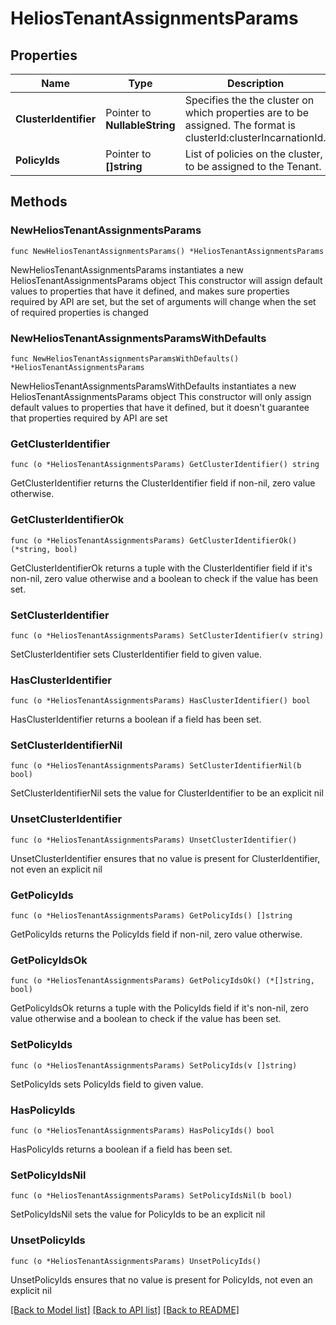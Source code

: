 # HeliosTenantAssignmentsParams

## Properties

Name | Type | Description | Notes
------------ | ------------- | ------------- | -------------
**ClusterIdentifier** | Pointer to **NullableString** | Specifies the the cluster on which properties are to be assigned. The format is clusterId:clusterIncarnationId. | [optional] 
**PolicyIds** | Pointer to **[]string** | List of policies on the cluster, to be assigned to the Tenant. | [optional] 

## Methods

### NewHeliosTenantAssignmentsParams

`func NewHeliosTenantAssignmentsParams() *HeliosTenantAssignmentsParams`

NewHeliosTenantAssignmentsParams instantiates a new HeliosTenantAssignmentsParams object
This constructor will assign default values to properties that have it defined,
and makes sure properties required by API are set, but the set of arguments
will change when the set of required properties is changed

### NewHeliosTenantAssignmentsParamsWithDefaults

`func NewHeliosTenantAssignmentsParamsWithDefaults() *HeliosTenantAssignmentsParams`

NewHeliosTenantAssignmentsParamsWithDefaults instantiates a new HeliosTenantAssignmentsParams object
This constructor will only assign default values to properties that have it defined,
but it doesn't guarantee that properties required by API are set

### GetClusterIdentifier

`func (o *HeliosTenantAssignmentsParams) GetClusterIdentifier() string`

GetClusterIdentifier returns the ClusterIdentifier field if non-nil, zero value otherwise.

### GetClusterIdentifierOk

`func (o *HeliosTenantAssignmentsParams) GetClusterIdentifierOk() (*string, bool)`

GetClusterIdentifierOk returns a tuple with the ClusterIdentifier field if it's non-nil, zero value otherwise
and a boolean to check if the value has been set.

### SetClusterIdentifier

`func (o *HeliosTenantAssignmentsParams) SetClusterIdentifier(v string)`

SetClusterIdentifier sets ClusterIdentifier field to given value.

### HasClusterIdentifier

`func (o *HeliosTenantAssignmentsParams) HasClusterIdentifier() bool`

HasClusterIdentifier returns a boolean if a field has been set.

### SetClusterIdentifierNil

`func (o *HeliosTenantAssignmentsParams) SetClusterIdentifierNil(b bool)`

 SetClusterIdentifierNil sets the value for ClusterIdentifier to be an explicit nil

### UnsetClusterIdentifier
`func (o *HeliosTenantAssignmentsParams) UnsetClusterIdentifier()`

UnsetClusterIdentifier ensures that no value is present for ClusterIdentifier, not even an explicit nil
### GetPolicyIds

`func (o *HeliosTenantAssignmentsParams) GetPolicyIds() []string`

GetPolicyIds returns the PolicyIds field if non-nil, zero value otherwise.

### GetPolicyIdsOk

`func (o *HeliosTenantAssignmentsParams) GetPolicyIdsOk() (*[]string, bool)`

GetPolicyIdsOk returns a tuple with the PolicyIds field if it's non-nil, zero value otherwise
and a boolean to check if the value has been set.

### SetPolicyIds

`func (o *HeliosTenantAssignmentsParams) SetPolicyIds(v []string)`

SetPolicyIds sets PolicyIds field to given value.

### HasPolicyIds

`func (o *HeliosTenantAssignmentsParams) HasPolicyIds() bool`

HasPolicyIds returns a boolean if a field has been set.

### SetPolicyIdsNil

`func (o *HeliosTenantAssignmentsParams) SetPolicyIdsNil(b bool)`

 SetPolicyIdsNil sets the value for PolicyIds to be an explicit nil

### UnsetPolicyIds
`func (o *HeliosTenantAssignmentsParams) UnsetPolicyIds()`

UnsetPolicyIds ensures that no value is present for PolicyIds, not even an explicit nil

[[Back to Model list]](../README.md#documentation-for-models) [[Back to API list]](../README.md#documentation-for-api-endpoints) [[Back to README]](../README.md)


